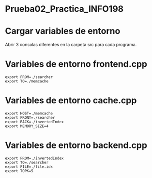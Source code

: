 # Prueba02_Practica_INFO198

# Cargar variables de entorno

Abrir 3 consolas diferentes en la carpeta src para cada programa.  

# Variables de entorno frontend.cpp

`export FROM=./searcher`  
`export TO=./memcache`  

# Variables de entorno cache.cpp

`export HOST=./memcache`  
`export FRONT=./searcher`  
`export BACK=./invertedIndex`  
`export MEMORY_SIZE=4`  

# Variables de entorno backend.cpp

`export FROM=./invertedIndex`  
`export TO=./searcher`  
`export FILE=./file.idx`  
`export TOPK=5`  
